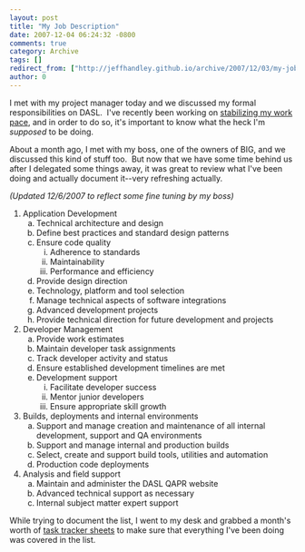 ```yaml
---
layout: post
title: "My Job Description"
date: 2007-12-04 06:24:32 -0800
comments: true
category: Archive
tags: []
redirect_from: ["http://jeffhandley.github.io/archive/2007/12/03/my-job-description.aspx"]
author: 0
---
```

<!-- more -->
<p>I met with my project manager today and we discussed my formal responsibilities on DASL.  I've recently been working on <a href="http://blog.jeffhandley.com/archive/2007/11/07/my-work-pace.aspx" target="_blank">stabilizing my work pace</a>, and in order to do so, it's important to know what the heck I'm <em>supposed</em> to be doing.</p>  <p>About a month ago, I met with my boss, one of the owners of BIG, and we discussed this kind of stuff too.  But now that we have some time behind us after I delegated some things away, it was great to review what I've been doing and actually document it--very refreshing actually.</p>  <p><em>(Updated 12/6/2007 to reflect some fine tuning by my boss)</em></p>  <ol>   <li>Application Development      <ol type="a">       <li>Technical architecture and design </li>        <li>Define best practices and standard design patterns </li>        <li>Ensure code quality          <ol type="i">           <li>Adherence to standards </li>            <li>Maintainability </li>            <li>Performance and efficiency </li>         </ol>       </li>        <li>Provide design direction </li>        <li>Technology, platform and tool selection </li>        <li>Manage technical aspects of software integrations </li>        <li>Advanced development projects </li>        <li>Provide technical direction for future development and projects </li>     </ol>   </li>    <li>Developer Management      <ol type="a">       <li>Provide work estimates </li>        <li>Maintain developer task assignments </li>        <li>Track developer activity and status </li>        <li>Ensure established development timelines are met </li>        <li>Development support          <ol type="i">           <li>Facilitate developer success </li>            <li>Mentor junior developers </li>            <li>Ensure appropriate skill growth </li>         </ol>       </li>     </ol>   </li>    <li>Builds, deployments and internal environments      <ol type="a">       <li>Support and manage creation and maintenance of all internal development, support and QA environments </li>        <li>Support and manage internal and production builds </li>        <li>Select, create and support build tools, utilities and automation </li>        <li>Production code deployments </li>     </ol>   </li>    <li>Analysis and field support      <ol type="a">       <li>Maintain and administer the DASL QAPR website </li>        <li>Advanced technical support as necessary </li>        <li>Internal subject matter expert support </li>     </ol>   </li> </ol>  <p>While trying to document the list, I went to my desk and grabbed a month's worth of <a href="http://blog.jeffhandley.com/archive/2007/12/03/task-tracking.aspx" target="_blank">task tracker sheets</a> to make sure that everything I've been doing was covered in the list.</p>

